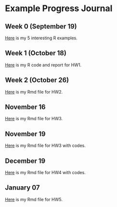# Example Progress Journal


## Week 0 (September 19)

[Here](files/HW0GZM.html) is my 5 interesting R examples.


## Week 1 (October 18)

[Here](files/hw1gizemkurtbay_ie582.html) is my R code and report for HW1. 

## Week 2 (October 26)

[Here](files/hw2gizem.html) is my Rmd file for HW2.

## November 16 

[Here](files/HW3gizem.html) is my Rmd file for HW3.

## November 19 

[Here](files/HW3gizemwithcodes.html) is my Rmd file for HW3 with codes.

## December 19 

[Here](files/hw4gizem.html) is my Rmd file for HW4 with codes.

## January 07 

[Here](files/gizemhw5.html) is my Rmd file for HW5.